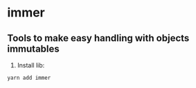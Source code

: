 # immer 
## Tools to make easy handling with objects immutables

1. Install lib:
```bash
yarn add immer
```